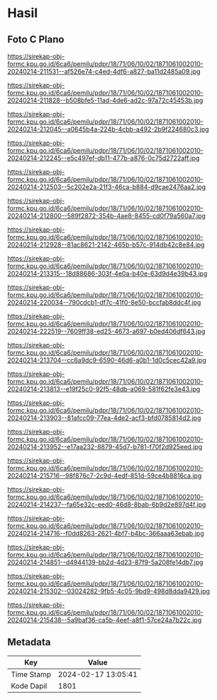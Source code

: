 # Hasil

## Foto C Plano

https://sirekap-obj-formc.kpu.go.id/6ca6/pemilu/pdpr/18/71/06/10/02/1871061002010-20240214-211531--af526e74-c4ed-4df6-a827-ba11d2485a09.jpg

https://sirekap-obj-formc.kpu.go.id/6ca6/pemilu/pdpr/18/71/06/10/02/1871061002010-20240214-211828--b508bfe5-11ad-4de6-ad2c-97a72c45453b.jpg

https://sirekap-obj-formc.kpu.go.id/6ca6/pemilu/pdpr/18/71/06/10/02/1871061002010-20240214-212045--a0645b4a-224b-4cbb-a492-2b9f224680c3.jpg

https://sirekap-obj-formc.kpu.go.id/6ca6/pemilu/pdpr/18/71/06/10/02/1871061002010-20240214-212245--e5c497ef-db11-477b-a876-0c75d2722aff.jpg

https://sirekap-obj-formc.kpu.go.id/6ca6/pemilu/pdpr/18/71/06/10/02/1871061002010-20240214-212503--5c202e2a-21f3-46ca-b884-d9cae2476aa2.jpg

https://sirekap-obj-formc.kpu.go.id/6ca6/pemilu/pdpr/18/71/06/10/02/1871061002010-20240214-212800--589f2872-354b-4ae8-8455-cd0f79a560a7.jpg

https://sirekap-obj-formc.kpu.go.id/6ca6/pemilu/pdpr/18/71/06/10/02/1871061002010-20240214-212928--81ac8621-2142-465b-b57c-914db42c8e84.jpg

https://sirekap-obj-formc.kpu.go.id/6ca6/pemilu/pdpr/18/71/06/10/02/1871061002010-20240214-213315--18d88686-303f-4e0a-b40e-63d9d4e39b43.jpg

https://sirekap-obj-formc.kpu.go.id/6ca6/pemilu/pdpr/18/71/06/10/02/1871061002010-20240214-220034--790cdcb1-df7c-41f0-8e50-bccfab8ddc4f.jpg

https://sirekap-obj-formc.kpu.go.id/6ca6/pemilu/pdpr/18/71/06/10/02/1871061002010-20240214-222519--7609ff38-ed25-4673-a697-b0ed406df643.jpg

https://sirekap-obj-formc.kpu.go.id/6ca6/pemilu/pdpr/18/71/06/10/02/1871061002010-20240214-213704--cc6a9dc9-6590-46d6-a0b1-1d0c5cec42a9.jpg

https://sirekap-obj-formc.kpu.go.id/6ca6/pemilu/pdpr/18/71/06/10/02/1871061002010-20240214-213813--e19f25c0-92f5-48db-a069-581f62fe3e43.jpg

https://sirekap-obj-formc.kpu.go.id/6ca6/pemilu/pdpr/18/71/06/10/02/1871061002010-20240214-213903--81afcc09-77ea-4de2-acf3-bfd0785814d2.jpg

https://sirekap-obj-formc.kpu.go.id/6ca6/pemilu/pdpr/18/71/06/10/02/1871061002010-20240214-213952--e17aa232-8879-45d7-b781-f70f2d925eed.jpg

https://sirekap-obj-formc.kpu.go.id/6ca6/pemilu/pdpr/18/71/06/10/02/1871061002010-20240214-215716--98f876c7-2c9d-4edf-851d-59ce4b8816ca.jpg

https://sirekap-obj-formc.kpu.go.id/6ca6/pemilu/pdpr/18/71/06/10/02/1871061002010-20240214-214237--fa65e32c-eed0-46d8-8bab-6b9d2e897d4f.jpg

https://sirekap-obj-formc.kpu.go.id/6ca6/pemilu/pdpr/18/71/06/10/02/1871061002010-20240214-214716--f0dd8263-2621-4bf7-b4bc-366aaa63ebab.jpg

https://sirekap-obj-formc.kpu.go.id/6ca6/pemilu/pdpr/18/71/06/10/02/1871061002010-20240214-214851--d4944139-bb2d-4d23-87f9-5a208fe14db7.jpg

https://sirekap-obj-formc.kpu.go.id/6ca6/pemilu/pdpr/18/71/06/10/02/1871061002010-20240214-215302--03024282-9fb5-4c05-9bd9-498d8dda9429.jpg

https://sirekap-obj-formc.kpu.go.id/6ca6/pemilu/pdpr/18/71/06/10/02/1871061002010-20240214-215438--5a9baf36-ca5b-4eef-a8f1-57ce24a7b22c.jpg


## Metadata

| Key        | Value               |
| ---------- | ------------------- |
| Time Stamp | 2024-02-17 13:05:41 |
| Kode Dapil | 1801                |



